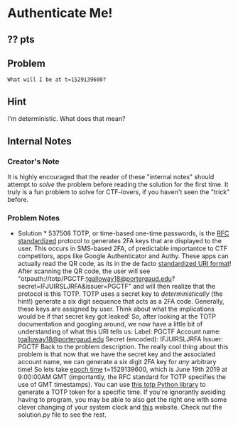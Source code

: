 # Authenticate Me!
?? pts
---
## Problem
```
What will I be at t=1529139600?
```

## Hint
I'm deterministic.  What does that mean?

## Internal Notes
### Creator's Note
It is highly encouraged that the reader of these "internal notes" should attempt to *solve* the problem before reading the solution for the first time.  It truly is a fun problem to solve for CTF-lovers, if you haven't seen the "trick" before.

### Problem Notes
* Solution * 537508
TOTP, or time-based one-time passwords, is the [RFC standardized](https://tools.ietf.org/html/rfc6238#section-4.1) protocol to generates 2FA keys that are displayed to the user.  This occurs in SMS-based 2FA, of predictable importantce to CTF competitors, apps like Google Authenticator and Authy.  These apps can actually read the QR code, as its in the de facto [standardized URI format](https://github.com/google/google-authenticator/wiki/Key-Uri-Format)!  After scanning the QR code, the user will see "otpauth://totp/PGCTF:tgalloway18@portergaud.edu?secret=IFJUIRSLJRFA&issuer=PGCTF" and will then realize that the protocol is this TOTP.  TOTP uses a secret key to *deterministically* (the hint!) generate a six digit sequence that acts as a 2FA code.  Generally, these keys are assigned by user.  Think about what the implications would be if that secret key got leaked!
So, after looking at the TOTP documentation and googling around, we now have a little bit of understanding of what this URI tells us:
Label: PGCTF
Account name: tgalloway18@portergaud.edu
Secret (encoded): IFJUIRSLJRFA
Issuer: PGCTF
Back to the problem description.  The really cool thing about this problem is that now that we have the secret key and the associated account name, we can generate a six digit 2FA key for *any* arbitrary time!  So lets take [epoch time](https://en.wikipedia.org/wiki/Unix_time) t=1529139600, which is June 19th 2019 at 9:00:00AM GMT (importantly, the RFC standard for TOTP specifies the use of GMT timestamps).  You can use [this totp Python library](https://pythonhosted.org/otpauth/) to generate a TOTP token for a specific time. If you're ignorantly avoiding having to program, you may be able to also get the right one with some clever changing of your system clock and [this](https://totp.danhersam.com/) website.  Check out the solution.py file to see the rest.